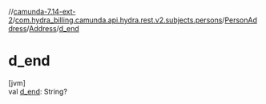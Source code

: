 //[camunda-7.14-ext-2](../../../../index.md)/[com.hydra_billing.camunda.api.hydra.rest.v2.subjects.persons](../../index.md)/[PersonAddress](../index.md)/[Address](index.md)/[d_end](d_end.md)

# d_end

[jvm]\
val [d_end](d_end.md): String?
